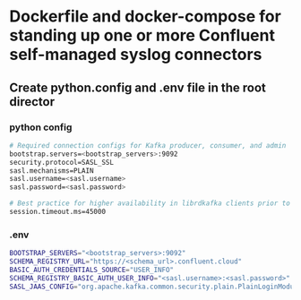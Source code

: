 # Dockerfile and docker-compose  for standing up one or more Confluent self-managed syslog connectors

## Create python.config and .env file in the root director

### python config

```bash
# Required connection configs for Kafka producer, consumer, and admin
bootstrap.servers=<bootstrap_servers>:9092
security.protocol=SASL_SSL
sasl.mechanisms=PLAIN
sasl.username=<sasl.username>
sasl.password=<sasl.password>

# Best practice for higher availability in librdkafka clients prior to 1.7
session.timeout.ms=45000
```

### .env

```bash
BOOTSTRAP_SERVERS="<bootstrap_servers>:9092"
SCHEMA_REGISTRY_URL="https://<schema_url>.confluent.cloud"
BASIC_AUTH_CREDENTIALS_SOURCE="USER_INFO"
SCHEMA_REGISTRY_BASIC_AUTH_USER_INFO="<sasl.username>:<sasl.password>"
SASL_JAAS_CONFIG="org.apache.kafka.common.security.plain.PlainLoginModule required username='<sasl.username>' password='<sasl.password>';"

```
